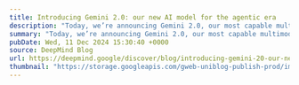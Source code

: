 ```yaml
---
title: Introducing Gemini 2.0: our new AI model for the agentic era
description: "Today, we’re announcing Gemini 2.0, our most capable multimodal AI model yet."
summary: "Today, we’re announcing Gemini 2.0, our most capable multimodal AI model yet."
pubDate: Wed, 11 Dec 2024 15:30:40 +0000
source: DeepMind Blog
url: https://deepmind.google/discover/blog/introducing-gemini-20-our-new-ai-model-for-the-agentic-era/
thumbnail: "https://storage.googleapis.com/gweb-uniblog-publish-prod/images/blog_gemini_hero_thumbnail.width-1300.png"
---
```


